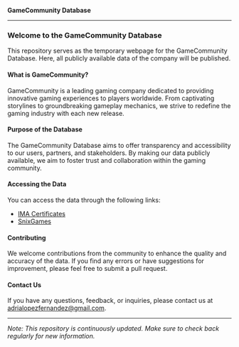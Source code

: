 **GameCommunity Database**

---

### Welcome to the GameCommunity Database

This repository serves as the temporary webpage for the GameCommunity Database. Here, all publicly available data of the company will be published. 

#### What is GameCommunity?

GameCommunity is a leading gaming company dedicated to providing innovative gaming experiences to players worldwide. From captivating storylines to groundbreaking gameplay mechanics, we strive to redefine the gaming industry with each new release.

#### Purpose of the Database

The GameCommunity Database aims to offer transparency and accessibility to our users, partners, and stakeholders. By making our data publicly available, we aim to foster trust and collaboration within the gaming community.

#### Accessing the Data

You can access the data through the following links:

- [IMA Certificates](https://glazzier.github.io/GameCommunity-Database/ima.html)
- [SnixGames](https://glazzier.github.io/GameCommunity-Database/snixgames.html)

#### Contributing

We welcome contributions from the community to enhance the quality and accuracy of the data. If you find any errors or have suggestions for improvement, please feel free to submit a pull request.

#### Contact Us

If you have any questions, feedback, or inquiries, please contact us at [adrialopezfernandez@gmail.com](mailto:adrialopezfernandez@gmail.com).

---

*Note: This repository is continuously updated. Make sure to check back regularly for new information.*